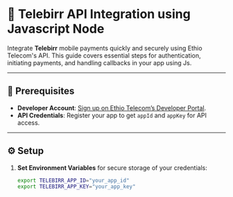 # 🚀 Telebirr API Integration using Javascript Node

Integrate **Telebirr** mobile payments quickly and securely using Ethio Telecom's API. This guide covers essential steps for authentication, initiating payments, and handling callbacks in your app using Js.

---

## 📝 Prerequisites

- **Developer Account**: [Sign up on Ethio Telecom’s Developer Portal](https://developer.ethiotelecom.et/).
- **API Credentials**: Register your app to get `appId` and `appKey` for API access.

---

## ⚙️ Setup

1. **Set Environment Variables** for secure storage of your credentials:
   ```bash
   export TELEBIRR_APP_ID="your_app_id"
   export TELEBIRR_APP_KEY="your_app_key"
